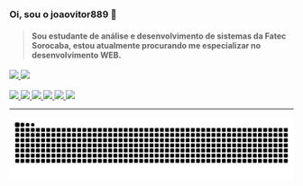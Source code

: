 ### Oi, sou o joaovitor889 🚀
> #### Sou estudante de análise e desenvolvimento de sistemas da Fatec Sorocaba, estou atualmente procurando me especializar no desenvolvimento WEB.

<div>
  <a href="https://github.com/joaovitor889">
  <img height="150em" src="https://github-readme-stats.vercel.app/api?username=joaovitor889&show_icons=true&theme=dark&include_all_commits=true&count_private=true"/>
  <img height="150em" src="https://github-readme-stats.vercel.app/api/top-langs/?username=joaovitor889&hide_progress=true&theme=dark"/>
    
</div>
  
<div style="display: inline_block"><br>
  <img  aling="center" heigth="30" width="40" src="https://cdn.jsdelivr.net/gh/devicons/devicon/icons/html5/html5-original-wordmark.svg" />
  <img  aling="center" heigth="30" width="40" src="https://cdn.jsdelivr.net/gh/devicons/devicon/icons/css3/css3-original-wordmark.svg" />
  <img  aling="center" heigth="20" width="30" src="https://cdn.jsdelivr.net/gh/devicons/devicon/icons/javascript/javascript-original.svg" />
  <img  aling="center" heigth="30" width="40" src="https://cdn.jsdelivr.net/gh/devicons/devicon/icons/java/java-original-wordmark.svg" />
  <img  aling="center" heigth="25" width="35" src="https://cdn.jsdelivr.net/gh/devicons/devicon/icons/csharp/csharp-original.svg" />
  <img  aling="center" heigth="25" width="35" src="https://cdn.jsdelivr.net/gh/devicons/devicon/icons/c/c-original.svg" />
            
</div>

---




![snake gif](https://github.com/joaovitor889/joaovitor889/blob/output/github-contribution-grid-snake.svg)
